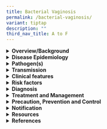 ```yaml
---
title: Bacterial Vaginosis
permalink: /bacterial-vaginosis/
variant: tiptap
description: ""
third_nav_title: A to F
---
```

<div data-type="detailGroup" class="isomer-accordion isomer-accordion-white">
<details class="isomer-details">
<summary><strong>Overview/Background</strong>
</summary>
<div data-type="detailsContent" class="isomer-details-content">
<p>Bacterial vaginosis (BV) is a common condition in women characterized
by an imbalance of microorganisms in the vagina. In cases of BV, there
is a decrease in the number of normal hydrogen peroxide-producing <em>Lactobacillus </em>species
and an excessive growth of anaerobic bacteria, such as <em>Gardnerella spp.</em>,&nbsp;<em>Prevotella spp., Mobilincus spp., Ureaplasma urealyticum and Mycoplasma hominis, leading to an increase in pH from less than 4.5 to as high as 7.0.</em>
</p>
<p><em>&nbsp;</em>
</p>
<p><em>BV is not considered a sexually transmitted infection, but it does occur more commonly in sexually active women. </em>The
exact role of sexual transmission in the pathogenesis of BV vaginal dysbiosis
is unclear.</p>
<p></p>
</div>
</details>
<details class="isomer-details">
<summary><strong>Disease Epidemiology</strong>
</summary>
<div data-type="detailsContent" class="isomer-details-content">
<p>BV is the most common vaginal infection found in women of reproductive
age and is estimated to occur in anywhere from 5 to 70% of women. Globally,
it is more commonly reported in low-resource settings and areas with limited
access to healthcare.</p>
</div>
</details>
<details class="isomer-details">
<summary><strong>Pathogen(s)</strong>
</summary>
<div data-type="detailsContent" class="isomer-details-content">
<p>The organisms most commonly associated with BV are&nbsp;<em>G. vaginalis, Bacteroides spp, Prevotella</em> spp.,&nbsp;<em>Mobiluncus</em>&nbsp;spp<em>.,</em>  <em>Ureaplasma </em>urealyticum<em> </em>and&nbsp;<em>Mycoplasma hominis.</em>
</p>
</div>
</details>
<details class="isomer-details">
<summary><strong>Transmission</strong>
</summary>
<div data-type="detailsContent" class="isomer-details-content">
<p><em>BV is not considered a sexually transmitted infection, but it does occur more commonly in sexually active women. </em>The
exact role of sexual transmission in the pathogenesis of BV vaginal dysbiosis
is unclear.</p>
<p><strong>Incubation period</strong>: 4 days</p>
<p><strong>Infectious period: </strong>NA</p>
</div>
</details>
<details class="isomer-details">
<summary><strong>Clinical features</strong>
</summary>
<div data-type="detailsContent" class="isomer-details-content">
<p>BV may be asymptomatic. Common symptoms include:</p>
<ul data-tight="true" class="tight">
<li>
<p>unusual vaginal discharge that is thin and grayish-white</p>
</li>
<li>
<p>a fishy odour from the vagina, especially after sex</p>
</li>
<li>
<p>itching or irritation around the vagina</p>
</li>
<li>
<p>burning during urination</p>
</li>
</ul>
<p>&nbsp;</p>
<p>At times, BV will go away without treatment. However, if untreated it
can lead to:</p>
<ul data-tight="true" class="tight">
<li>
<p>problems in pregnancy (for example, spontaneous abortion and preterm delivery
for pregnant women with BV)</p>
</li>
<li>
<p>higher risk of STIs and HIV</p>
</li>
<li>
<p>pelvic inflammatory disease</p>
</li>
</ul>
</div>
</details>
<details class="isomer-details">
<summary><strong>Risk factors</strong>
</summary>
<div data-type="detailsContent" class="isomer-details-content">
<p>Risk factors include:</p>
<ul data-tight="true" class="tight">
<li>
<p>vaginal douching</p>
</li>
<li>
<p>receptive cunnilingus</p>
</li>
<li>
<p>recent change of sex partner</p>
</li>
<li>
<p>smoking</p>
</li>
<li>
<p>presence of an STI</p>
</li>
</ul>
</div>
</details>
<details class="isomer-details">
<summary><strong>Diagnosis</strong>
</summary>
<div data-type="detailsContent" class="isomer-details-content">
<p>BV is often diagnosed by the Amsel criteria, with at least three of the
four criteria should be present:</p>
<ul data-tight="true" class="tight">
<li>
<p>Thin homogenous vaginal discharge that coats the vaginal wall and vestibule</p>
</li>
<li>
<p>pH of vaginal fluid &gt; 4.5</p>
</li>
<li>
<p>Positive amine (fish-like) odour test (“whiff test”) before or after addition
of 10% KOH</p>
</li>
<li>
<p>Presence of clue cells on microscopy of vaginal discharge.</p>
</li>
</ul>
</div>
</details>
<details class="isomer-details">
<summary><strong>Treatment and Management</strong>
</summary>
<div data-type="detailsContent" class="isomer-details-content">
<p>Patients should be asked to avoid vaginal douching, use of shower gels,
antiseptic agents or shampoos in the bath.</p>
<p></p>
<p>Recommended regimens for BV:</p>
<ul data-tight="true" class="tight">
<li>
<p><strong>Metronidazole&nbsp;400-</strong>500 mg orally 2 times/day for
5 to 7 days or</p>
</li>
<li>
<p><strong>Metronidazole 2g orally single dose or</strong>
</p>
</li>
<li>
<p><strong>Metronidazole gel 0.75%</strong>&nbsp;one full applicator (5 g)
intravaginally daily for 5 days or</p>
</li>
<li>
<p><strong>Clindamycin cream 2%</strong>&nbsp;one full applicator (5 g) intravaginally
at bedtime for 7 days</p>
</li>
</ul>
<p></p>
<p>Recommended regimens for BV in pregnancy:</p>
<ul data-tight="true" class="tight">
<li>
<p><strong>Metronidazole&nbsp;400-</strong>500 mg orally 2 times/day for
7 days or</p>
</li>
<li>
<p><strong>Metronidazole 200mg orally 3 times/day for 7 days or</strong>
</p>
</li>
<li>
<p><strong>Clindamycin 300mg orally 2 times/day for 7 days</strong>
</p>
</li>
</ul>
<p></p>
<p>Follow-up is not necessary if symptoms resolve. For high-risk pregnant
women, a one-month follow-up visit is recommended to evaluate if treatment
is successful. Long-term maintenance regimens are not recommended.</p>
<p>Alternative regimen can be given for recurrent disease. Please refer to
<a href="https://www.nsc.com.sg/dsc/healthcare-professionals/publications/Pages/STI-Management-Guidelines.aspx" rel="noopener noreferrer nofollow" target="_blank">DSC’s website</a>for more information on alternative regimens.</p>
</div>
</details>
<details class="isomer-details">
<summary><strong>Precaution, Prevention and Control</strong>
</summary>
<div data-type="detailsContent" class="isomer-details-content">
<p>The cause of BV is not yet understood. The following basic preventive
measures may help lower the risk of getting BV:</p>
<ul data-tight="true" class="tight">
<li>
<p>Avoid douching and feminine sprays</p>
</li>
<li>
<p>Not having sex</p>
</li>
<li>
<p>Limit the number of sex partners</p>
</li>
<li>
<p>Use condoms consistently</p>
</li>
</ul>
</div>
</details>
<details class="isomer-details">
<summary><strong>Notification</strong>
</summary>
<div data-type="detailsContent" class="isomer-details-content">
<p>BV is not a notifiable condition.</p>
</div>
</details>
<details class="isomer-details">
<summary><strong>Resources</strong>
</summary>
<div data-type="detailsContent" class="isomer-details-content">
<p>Please refer to <a href="https://www.nsc.com.sg/dsc/healthcare-professionals/publications/Pages/STI-Management-Guidelines.aspx" rel="noopener noreferrer nofollow" target="_blank">DSC’s website</a> for
more information on alternative regimens.</p>
</div>
</details>
<details class="isomer-details">
<summary><strong>References</strong>
</summary>
<div data-type="detailsContent" class="isomer-details-content">
<ul data-tight="true" class="tight">
<li>
<p>Department of Sexually Transmitted Infections Control (DSC). STI management
guidelines 7<sup>th</sup> edition. 2021.</p>
</li>
<li>
<p>Javed A, Parvaiz F, Manzoor S.&nbsp;Bacterial&nbsp;vaginosis: An insight
into the prevalence, alternative treatments regimen and its associated
resistance patterns.&nbsp;Microb Pathog.&nbsp;2019 Feb;127:21-30.</p>
</li>
<li>
<p>World Health Organization. Bacterial vaginosis. 2023.</p>
</li>
</ul>
</div>
</details>
</div>
<p></p>
<p>&nbsp;</p>